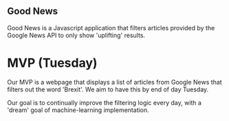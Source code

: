 ## Good News

Good News is a Javascript application that filters articles provided by the Google News API to only show 'uplifting' results.



# MVP (Tuesday)

Our MVP is a webpage that displays a list of articles from Google News that filters out the word 'Brexit'. We aim to have this by end of day Tuesday.

Our goal is to continually improve the filtering logic every day, with a 'dream' goal of machine-learning implementation.
